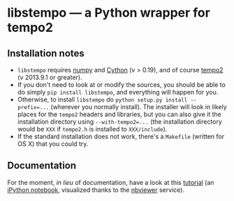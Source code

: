 # libstempo — a Python wrapper for tempo2 #

## Installation notes ##

* `libstempo` requires [numpy](http://www.numpy.org/) and [Cython](http://www.cython.org/) (v > 0.19), and of course [tempo2](http://www.atnf.csiro.au/research/pulsar/tempo2/) (v 2013.9.1 or greater).
* If you don't need to look at or modify the sources, you should be able to do simply `pip install libstempo`, and everything will happen for you.
* Otherwise, to install `libstempo` do `python setup.py install --prefix=...` (wherever you normally install). The installer will look in likely places for the `tempo2` headers and libraries, but you can also give it the installation directory using `--with-tempo2=...` (the installation directory would be `XXX` if `tempo2.h` is installed to `XXX/include`).
* If the standard installation does not work, there's a `Makefile` (written for OS X) that you could try.

## Documentation ##

For the moment, _in lieu_ of documentation, have a look at this [tutorial](http://nbviewer.ipython.org/urls/raw.github.com/vallis/mc3pta/master/libstempo/libstempo-demo.ipynb) (an [iPython notebook](http://ipython.org/notebook.html), visualized thanks to the [nbviewer](http://nbviewer.ipython.org/) service).
